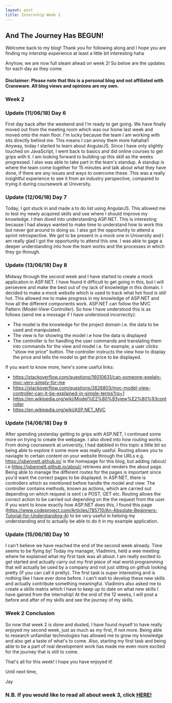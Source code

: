 ```yaml
---
layout: post
title: Internship Week 2
---
```

## And The Journey Has BEGUN!

Welcome back to my blog! Thank you for following along and I hope you are finding my intership experience at least a little bit interesting haha

Anyhow, we are now full steam ahead on week 2! So below are the updates for each day as they come. 

#### Disclaimer: Please note that this is a personal blog and not affiliated with Craneware. All blog views and opinions are my own. 

### Week 2

### Update (11/06/18) Day 6
First day back after the weekend and I'm ready to get going. We have finally moved out from the meeting room which was our home last week and moved onto the main floor. I'm lucky because the team I am working with sits directly behind me. This means I can annoy them more hahaha!! Anyway, today I started to learn about AngularJS. Since I have only slightly touched on JavaScript, I went back to basics and did online courses to get grips with it. I am looking forward to building up this skill as the weeks progressed. I also was able to take part in the team's standup. A standup is where the team come together for 15 minutes and talk about what they have done, if there are any issues and ways to overcome these. This was a really insightful experience to see it from an industry perspective, compared to trying it during coursework at University. 

### Update (12/06/18) Day 7
Today, I got stuck in and made a to do list using AngularJS. This allowed me to test my newly acquired skills and see where I should improve my knowledge. I then dived into understanding ASP.NET. This is interesting because I had always wanted to make time to understand how to work this but never got around to doing so. I also got the opportunity to attend a sprint retrospective. We got to be present in a mock one in University and I am really glad I got the opportunity to attend this one. I was able to gage a deeper understanding into how the team works and the processes in which they go through. 

### Update (13/06/18) Day 8
Midway through the second week and I have started to create a mock application in ASP.NET. I have found it difficult to get going in this, but I will persevere and make the best out of my lack of knowledge in this domain. I decided to make a mock website which is used to track what hot food is still hot. This allowed me to make progress in my knowledge of ASP.NET and how all the different components work. ASP.NET can follow the MVC Pattern (Model-View-Controller). So how I have understood this is as follows (send me a message if I have understood incorrectly):
- The model is the knowledge for the project domain i.e. the data to be used and manipulated. 
- The view is for showing the model i.e how the data is displayed 
- The controller is for handling the user commands and translating them into commands for the view and model i.e. for example, a user clicks "show me price" button. The controller instructs the view how to display the price and tells the model to get the price to be displayed. 

If you want to know more, here's some useful links:
- <https://stackoverflow.com/questions/16010631/can-someone-explain-mvc-very-simply-for-me>
- <https://stackoverflow.com/questions/2626803/mvc-model-view-controller-can-it-be-explained-in-simple-terms?rq=1>
- <https://en.wikipedia.org/wiki/Model%E2%80%93view%E2%80%93controller>
- <https://en.wikipedia.org/wiki/ASP.NET_MVC>

### Update (14/06/18) Day 9
After spending yesterday getting to grips with ASP.NET, I continued some more on trying to create the webpage. I also dived into how routing works. From doing coursework at university, I had dabbled in this topic a little bit so being able to explore it some more was really useful. Routing allows you to naviagte to certain content on your website through the URLs e.g. <https://jsbennett.github.io/> is the homepage for this blog, but adding /about/ i.e <https://jsbennett.github.io/about/> retrieves and renders the about page. Being able to manage the different routes for the pages is important since you'd want the correct pages to be displayed. In ASP.NET, there is controllers which as mentioned before handle the model and view. The controller contains methods, known as actions, which are carried out depending on which request is sent i.e POST, GET etc. Routing allows the correct action to be carried out depending on the the request from the user. If you want to know exactly how ASP.NET does this, I found this page (<https://www.codeproject.com/Articles/785710/An-Absolute-Beginners-Tutorial-for-Understanding-A>) to be very useful in heloing my understanding and to actually be able to do it in my example application. 

### Update (15/06/18) Day 10
I can't believe we have reached the end of the second week already. Time seems to be flying by! Today my manager, Vladimirs, held a wee meeting where he explained what my first task was all about. I am really excited to get started and actually carry out my first piece of real world programming that will actually be used by a company and not just sitting on github looking pretty (If you can call it pretty). The first task is super interesting and is nothing like I have ever done before. I can't wait to develop these new skills and actually contribute something meaningful. Vladimirs also asked me to create a skills matrix which I have to keep up to date on what new skills I have gained from the internship! At the end of the 12 weeks, I will post a before and after of my skills and see the journey of my skills.

### Week 2 Conclusion
So now that week 2 is done and dusted, I have found myself to have really enjoyed my second week, just as much as my first, if not more. Being able to research unfamiliar technologies has allowed me to grow my knowledge and also get a taste of what's to come. Also, starting my first task and being able to be a part of real development work has made me even more excited for the journey that is still to come. 

That's all for this week! I hope you have enjoyed it!

Until next time, 

Jay

### N.B. If you would like to read all about week 3, click [HERE!](https://jsbennett.github.io/Internship-Week-3/)
